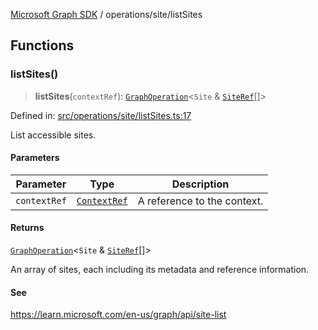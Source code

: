 [Microsoft Graph SDK](../../README.md) / operations/site/listSites

## Functions

### listSites()

> **listSites**(`contextRef`): [`GraphOperation`](../../models/GraphOperation.md#graphoperation)\<`Site` & [`SiteRef`](../../models/SiteRef.md#siteref)[]\>

Defined in: [src/operations/site/listSites.ts:17](https://github.com/Future-Secure-AI/microsoft-graph/blob/main/src/operations/site/listSites.ts#L17)

List accessible sites.

#### Parameters

| Parameter | Type | Description |
| ------ | ------ | ------ |
| `contextRef` | [`ContextRef`](../../models/ContextRef.md#contextref) | A reference to the context. |

#### Returns

[`GraphOperation`](../../models/GraphOperation.md#graphoperation)\<`Site` & [`SiteRef`](../../models/SiteRef.md#siteref)[]\>

An array of sites, each including its metadata and reference information.

#### See

https://learn.microsoft.com/en-us/graph/api/site-list
